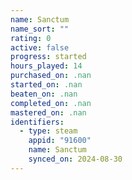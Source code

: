 ```yaml
---
name: Sanctum
name_sort: ""
rating: 0
active: false
progress: started
hours_played: 14
purchased_on: .nan
started_on: .nan
beaten_on: .nan
completed_on: .nan
mastered_on: .nan
identifiers:
  - type: steam
    appid: "91600"
    name: Sanctum
    synced_on: 2024-08-30
---
```

